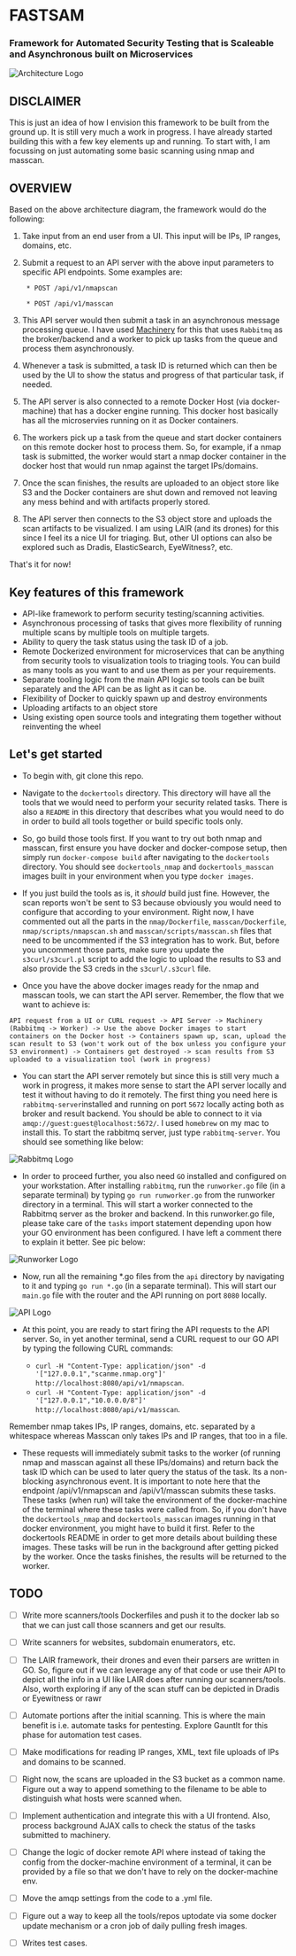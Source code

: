 # FASTSAM
### Framework for Automated Security Testing that is Scaleable and Asynchronous built on Microservices 

![Architecture Logo](/images/Architecture.png)

## DISCLAIMER
This is just an idea of how I envision this framework to be built from the ground up. It is still very much a work in progress. I have already started building this with a few key elements up and running. To start with, I am focussing on just automating some basic scanning using nmap and masscan. 

## OVERVIEW
Based on the above architecture diagram, the framework would do the following:

1. Take input from an end user from a UI. This input will be IPs, IP ranges, domains, etc. 

2. Submit a request to an API server with the above input parameters to specific API endpoints. Some examples are:

		* POST /api/v1/nmapscan

		* POST /api/v1/masscan

3. This API server would then submit a task in an asynchronous message processing queue. I have used [Machinery](https://github.com/RichardKnop/machinery) for this that uses `Rabbitmq` as the broker/backend and a worker to pick up tasks from the queue and process them asynchronously. 

4. Whenever a task is submitted, a task ID is returned which can then be used by the UI to show the status and progress of that particular task, if needed.

5. The API server is also connected to a remote Docker Host (via docker-machine) that has a docker engine running. This docker host basically has all the microservies running on it as Docker containers. 

6. The workers pick up a task from the queue and start docker containers on this remote docker host to process them. So, for example, if a nmap task is submitted, the worker would start a nmap docker container in the docker host that would run nmap against the target IPs/domains.

7. Once the scan finishes, the results are uploaded to an object store like S3 and the Docker containers are shut down and removed not leaving any mess behind and with artifacts properly stored.

8. The API server then connects to the S3 object store and uploads the scan artifacts to be visualized. I am using LAIR (and its drones) for this since I feel its a nice UI for triaging. But, other UI options can also be explored such as Dradis, ElasticSearch, EyeWitness?, etc.    

That's it for now! 

## Key features of this framework
* API-like framework to perform security testing/scanning activities.
* Asynchronous processing of tasks that gives more flexibility of running multiple scans by multiple tools on multiple targets.
* Ability to query the task status using the task ID of a job.
* Remote Dockerized environment for microservices that can be anything from security tools to visualization tools to triaging tools. You can build as many tools as you want to and use them as per your requirements.
* Separate tooling logic from the main API logic so tools can be built separately and the API can be as light as it can be.
* Flexibility of Docker to quickly spawn up and destroy environments
* Uploading artifacts to an object store
* Using existing open source tools and integrating them together without reinventing the wheel

## Let's get started
* To begin with, git clone this repo.

* Navigate to the `dockertools` directory. This directory will have all the tools that we would need to perform your security related tasks. There is also a `README` in this directory that describes what you would need to do in order to build all tools together or build specific tools only.

*  So, go build those tools first. If you want to try out both nmap and masscan, first ensure you have docker and docker-compose setup, then simply run `docker-compose build` after navigating to the `dockertools` directory. You should see `dockertools_nmap` and `dockertools_masscan` images built in your environment when you type `docker images`.

* If you just build the tools as is, it *should* build just fine. However, the scan reports won't be sent to S3 because obviously you would need to configure that according to your environment. Right now, I have commented out all the parts in the `nmap/Dockerfile`, `masscan/Dockerfile`,  `nmap/scripts/nmapscan.sh` and `masscan/scripts/masscan.sh` files that need to be uncommented if the S3 integration has to work. But, before you uncomment those parts, make sure you update the `s3curl/s3curl.pl` script to add the logic to upload the results to S3 and also provide the S3 creds in the `s3curl/.s3curl` file.

* Once you have the above docker images ready for the nmap and masscan tools, we can start the API server. Remember, the flow that we want to achieve is: 

```API request from a UI or CURL request -> API Server -> Machinery (Rabbitmq -> Worker) -> Use the above Docker images to start containers on the Docker host -> Containers spawn up, scan, upload the scan result to S3 (won't work out of the box unless you configure your S3 environment) -> Containers get destroyed -> scan results from S3 uploaded to a visualization tool (work in progress)```

* You can start the API server remotely but since this is still very much a work in progress, it makes more sense to start the API server locally and test it without having to do it remotely. The first thing you need here is `rabbitmq-server`installed and running on port `5672` locally acting both as broker and result backend. You should be able to connect to it via `amqp://guest:guest@localhost:5672/`. I used `homebrew` on my mac to install this. To start the rabbitmq server, just type `rabbitmq-server`. You should see something like below:

![Rabbitmq Logo](/images/rabbitmq.png)

* In order to proceed further, you also need `GO` installed and configured on your workstation. After installing `rabbitmq`, run the `runworker.go` file (in a separate terminal) by typing `go run runworker.go` from the runworker directory in a terminal. This will start a worker connected to the Rabbitmq server as the broker and backend. In this runworker.go file, please take care of the `tasks` import statement depending upon how your GO environment has been configured. I have left a comment there to explain it better. See pic below:

![Runworker Logo](/images/runworker.png)

* Now, run all the remaining *.go files from the `api` directory by navigating to it and typing `go run *.go` (in a separate terminal). This will start our `main.go` file with the router and the API running on port `8080` locally. 

![API Logo](/images/api.png)

* At this point, you are ready to start firing the API requests to the API server. So, in yet another terminal, send a CURL request to our GO API by typing the following CURL commands:

	* `curl -H "Content-Type: application/json" -d '["127.0.0.1","scanme.nmap.org"]' http://localhost:8080/api/v1/nmapscan`.
	* `curl -H "Content-Type: application/json" -d '["127.0.0.1","10.0.0.0/8"]' http://localhost:8080/api/v1/masscan`.

Remember nmap takes IPs, IP ranges, domains, etc. separated by a whitespace whereas Masscan only takes IPs and IP ranges, that too in a file.

* These requests will immediately submit tasks to the worker (of running nmap and masscan against all these IPs/domains) and return back the task ID which can be used to later query the status of the task. Its a non-blocking asynchronous event. It is important to note here that the endpoint /api/v1/nmapscan and /api/v1/masscan submits these tasks. These tasks (when run) will take the environment of the docker-machine of the terminal where these tasks were called from. So, if you don't have the `dockertools_nmap` and `dockertools_masscan` images running in that docker environment, you might have to build it first. Refer to the dockertools README in order to get more details about building these images. These tasks will be run in the background after getting picked by the worker. Once the tasks finishes, the results will be returned to the worker.

## TODO

- [ ] Write more scanners/tools Dockerfiles and push it to the docker lab so that we can just call those scanners and get our results.

- [ ] Write scanners for websites, subdomain enumerators, etc.

- [ ] The LAIR framework, their drones and even their parsers are written in GO. So, figure out if we can leverage any of that code or use their API to depict all the info in a UI like LAIR does after running our scanners/tools. Also, worth exploring if any of the scan stuff can be depicted in Dradis or Eyewitness or rawr

- [ ] Automate portions after the initial scanning. This is where the main benefit is i.e. automate tasks for pentesting. Explore Gauntlt for this phase for automation test cases.

- [ ] Make modifications for reading IP ranges, XML, text file uploads of IPs and domains to be scanned.

- [ ] Right now, the scans are uploaded in the S3 bucket as a common name. Figure out a way to append something to the filename to be able to distinguish what hosts were scanned when. 

- [ ] Implement authentication and integrate this with a UI frontend. Also, process background AJAX calls to check the status of the tasks submitted to machinery.

- [ ] Change the logic of docker remote API where instead of taking the config from the docker-machine environment of a terminal, it can be provided by a file so that we don't have to rely on the docker-machine env.

- [ ] Move the amqp settings from the code to a .yml file.

- [ ] Figure out a way to keep all the tools/repos uptodate via some docker update mechanism or a cron job of daily pulling fresh images.

- [ ] Writes test cases.


